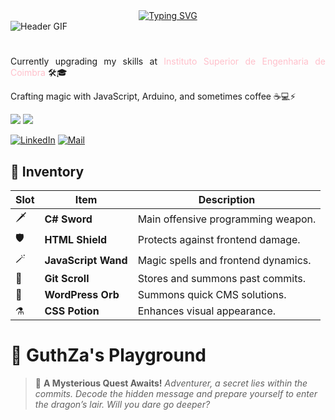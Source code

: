 <link rel="stylesheet" href="styles.css"/>

<div align="center">
   <a href="https://git.io/typing-svg">
     <img src="https://readme-typing-svg.demolab.com?font=Fira+Code&weight=500&size=22&pause=500&color=00FFBB&center=true&vCenter=true&random=false&width=600&lines=%E2%9C%A8+Entering+GuthZa's+Coding+Multiverse+%F0%9F%8C%8C;Let's+code+the+future+one+commit+at+a+time+%F0%9F%9A%80" alt="Typing SVG">
   </a>
</div>

<img align="center" alt="Header GIF" src="./src/header-gif.gif">

# 

<p style="text-align: justify;">Currently upgrading my skills at <a href="https://isec.pt/PT/Default.aspx target="_blank style="text-decoration: none; color: pink;">Instituto Superior de Engenharia de Coimbra</a> 🛠️🎓</p>
<!-- <p style="text-align: justify;">I'm studying to be a Software Engineer. I dedicate myself to projects in Java.</p> -->
<p style="text-align: justify;">Crafting magic with JavaScript, Arduino, and sometimes coffee ☕💻⚡</p>
<!-- <p style="text-align: justify;">I have an innate passion for learning and to apply all I have learnt into innovative solutions that can make a difference.</p>&nbsp; -->

<div class="stats-block">
  <img src="https://github-readme-stats.vercel.app/api?username=guthza&show_icons=true&theme=radical&hide_title=true"/>
  <img src="https://github-readme-stats.vercel.app/api/top-langs/?username=guthza&layout=compact&theme=radical"/>
</div>

[![LinkedIn](https://img.shields.io/badge/LinkedIn-0077B5?color=FDFEFE&logo=linkedin)]([your-link](https://www.linkedin.com/in/joaofclaro/))
[![Mail](https://img.shields.io/badge/Gmail-D14836?color=FDFEFE&logo=gmail)](mailto:joao9.claro99+github@gmail.com)

## 🎒 **Inventory**

| Slot | Item                        | Description                         |
|------|-----------------------------|-------------------------------------|
| 🗡️   | **C# Sword**                | Main offensive programming weapon.  |
| 🛡️   | **HTML Shield**             | Protects against frontend damage.   |
| 🪄   | **JavaScript Wand**         | Magic spells and frontend dynamics. |
| 📜   | **Git Scroll**              | Stores and summons past commits.    |
| 🔮   | **WordPress Orb**           | Summons quick CMS solutions.        |
| ⚗️   | **CSS Potion**              | Enhances visual appearance.         |

# 👾 GuthZa's Playground


> 🐲 **A Mysterious Quest Awaits!**
> *Adventurer, a secret lies within the commits. Decode the hidden message and prepare yourself to enter the dragon’s lair. Will you dare go deeper?*

<!--
**GuthZa/guthza** is a ✨ _special_ ✨ repository because its `README.md` (this file) appears on your GitHub profile.

Here are some ideas to get you started:

- 🔭 I’m currently working on ...
- 🌱 I’m currently learning ...
- 👯 I’m looking to collaborate on ...
- 🤔 I’m looking for help with ...
- 💬 Ask me about ...
- 📫 How to reach me: ...
- 😄 Pronouns: ...
- ⚡ Fun fact: ...
-->